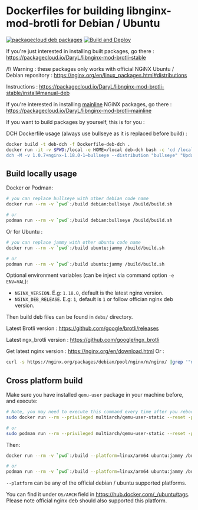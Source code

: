 # Dockerfiles for building libnginx-mod-brotli for Debian / Ubuntu

[![packagecloud deb packages](https://img.shields.io/badge/deb-packagecloud.io-844fec.svg)](https://packagecloud.io/DaryL/libnginx-mod-brotli-stable) [![Build and Deploy](https://github.com/darylounet/libnginx-mod-brotli/actions/workflows/github-actions.yml/badge.svg)](https://github.com/darylounet/libnginx-mod-brotli/actions/workflows/github-actions.yml)

If you're just interested in installing built packages, go there :
https://packagecloud.io/DaryL/libnginx-mod-brotli-stable

/!\ Warning : these packages only works with official NGiNX Ubuntu / Debian repository : https://nginx.org/en/linux_packages.html#distributions

Instructions : https://packagecloud.io/DaryL/libnginx-mod-brotli-stable/install#manual-deb

If you're interested in installing [mainline](https://packagecloud.io/DaryL/libnginx-mod-brotli-mainline) NGiNX packages, go there :
https://packagecloud.io/DaryL/libnginx-mod-brotli-mainline

If you want to build packages by yourself, this is for you :

DCH Dockerfile usage (always use bullseye as it is replaced before build) :

```bash
docker build -t deb-dch -f Dockerfile-deb-dch .
docker run -it -v $PWD:/local -e HOME=/local deb-dch bash -c 'cd /local && \
dch -M -v 1.0.7+nginx-1.18.0-1~bullseye --distribution "bullseye" "Updated upstream."'
```

## Build locally usage

Docker or Podman:

```bash
# you can replace bullseye with other debian code name
docker run --rm -v `pwd`:/build debian:bullseye /build/build.sh

# or
podman run --rm -v `pwd`:/build debian:bullseye /build/build.sh
```

Or for Ubuntu :

```bash
# you can replace jammy with other ubuntu code name
docker run --rm -v `pwd`:/build ubuntu:jammy /build/build.sh

# or
podman run --rm -v `pwd`:/build ubuntu:jammy /build/build.sh
```

Optional environment variables (can be inject via command option `-e ENV=VAL`):

- `NGINX_VERSION`. E.g: `1.18.0`, default is the latest nginx version.
- `NGINX_DEB_RELEASE`. E.g: `1`, default is `1` or follow offician nginx deb version.

Then build deb files can be found in `debs/` directory.

Latest Brotli version : https://github.com/google/brotli/releases

Latest ngx_brotli version : https://github.com/google/ngx_brotli

Get latest nginx version : https://nginx.org/en/download.html
Or :

```bash
curl -s https://nginx.org/packages/debian/pool/nginx/n/nginx/ |grep '"nginx_' | sed -n "s/^.*\">nginx_\(.*\)\~.*$/\1/p" |sort -Vr |head -1| cut -d'-' -f1
```

## Cross platform build

Make sure you have installed `qemu-user` package in your machine before, and execute:

```sh
# Note, you may need to execute this command every time after you reboot your machine
sudo docker run --rm --privileged multiarch/qemu-user-static --reset -p yes

# or
sudo podman run --rm --privileged multiarch/qemu-user-static --reset -p yes
```

Then:

```sh
docker run --rm -v `pwd`:/build --platform=linux/arm64 ubuntu:jammy /build/build.sh

# or
podman run --rm -v `pwd`:/build --platform=linux/arm64 ubuntu:jammy /build/build.sh
```

`--platform` can be any of the official debian / ubuntu supported platforms.

You can find it under `OS/ARCH` field in https://hub.docker.com/_/ubuntu/tags. Please note official nginx deb should also supported this platform.
